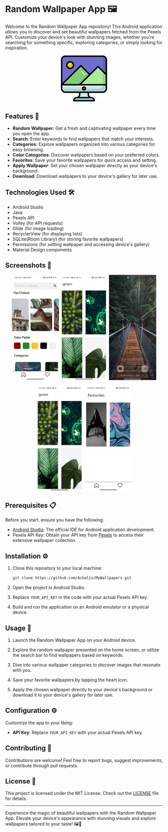 # Random Wallpaper App 🖼️

Welcome to the Random Wallpaper App repository! This Android application allows you to discover and set beautiful wallpapers fetched from the Pexels API. Customize your device's look with stunning images, whether you're searching for something specific, exploring categories, or simply looking for inspiration.

<p align="center">
  <img src="app/src/main/res/drawable/wallpaper.png" alt="Random Wallpaper App Preview" width="30%">
</p>

## Features 🌟

- **Random Wallpaper**: Get a fresh and captivating wallpaper every time you open the app.
- **Search**: Enter keywords to find wallpapers that match your interests.
- **Categories**: Explore wallpapers organized into various categories for easy browsing.
- **Color Categories**: Discover wallpapers based on your preferred colors.
- **Favorites**: Save your favorite wallpapers for quick access and setting.
- **Apply Wallpaper**: Set your chosen wallpaper directly as your device's background.
- **Download**: Download wallpapers to your device's gallery for later use.

## Technologies Used 🛠️

- Android Studio
- Java
- Pexels API
- Volley (for API requests)
- Glide (for image loading)
- RecyclerView (for displaying lists)
- SQLite(Room Library) (for storing favorite wallpapers)
- Permissions (for setting wallpaper and accessing device's gallery)
- Material Design components

## Screenshots 📸

<p align="center">
  <img src="screenshots/Screenshot_2023-08-21-13-09-58-324_com.example.mywallpapers.jpg" alt="Home" width="30%">
  <img src="screenshots/Screenshot_2023-08-21-13-14-07-188_com.example.mywallpapers.jpg" alt="Search" width="30%">
    <img src="screenshots/Screenshot_2023-08-21-13-15-39-655_com.example.mywallpapers.jpg" alt="Apply" width="30%">
</p>

<p align="center">
  <img src="screenshots/Screenshot_2023-08-21-13-14-07-188_com.example.mywallpapers.jpg" alt="Categories" width="30%">
  <img src="screenshots/Screenshot_2023-08-21-13-20-15-194_com.example.mywallpapers.jpg" alt="Favorites" width="30%">
</p>

## Prerequisites 📋

Before you start, ensure you have the following:

- [Android Studio](https://developer.android.com/studio): The official IDE for Android application development.
- Pexels API Key: Obtain your API key from [Pexels](https://www.pexels.com/api/) to access their extensive wallpaper collection.

## Installation ⚙️

1. Clone this repository to your local machine:

    ```bash
    git clone https://github.com/Achaljs/MyWallpapers.git
    ```

2. Open the project in Android Studio.

3. Replace `YOUR_API_KEY` in the code with your actual Pexels API key.

4. Build and run the application on an Android emulator or a physical device.

## Usage 🚀

1. Launch the Random Wallpaper App on your Android device.

2. Explore the random wallpaper presented on the home screen, or utilize the search bar to find wallpapers based on keywords.

3. Dive into various wallpaper categories to discover images that resonate with you.

4. Save your favorite wallpapers by tapping the heart icon.

5. Apply the chosen wallpaper directly to your device's background or download it to your device's gallery for later use.

## Configuration ⚙️

Customize the app to your liking:

- **API Key**: Replace `YOUR_API_KEY` with your actual Pexels API key.

## Contributing 👥

Contributions are welcome! Feel free to report bugs, suggest improvements, or contribute through pull requests.

## License 📜

This project is licensed under the MIT License. Check out the [LICENSE](LICENSE) file for details.

---

Experience the magic of beautiful wallpapers with the Random Wallpaper App. Elevate your device's appearance with stunning visuals and explore wallpapers tailored to your taste! 🖼️🌈

